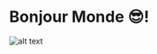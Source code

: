 # Bonjour Monde 😎!

![alt text](https://storage.googleapis.com/gweb-uniblog-publish-prod/original_images/download.gif)

